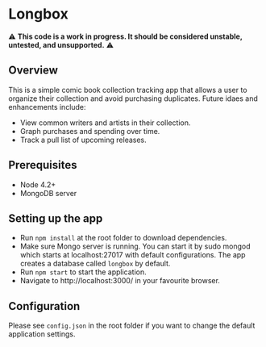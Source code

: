 # Longbox

:warning: **This code is a work in progress. It should be considered unstable, untested, and unsupported.** :warning:

## Overview

This is a simple comic book collection tracking app that allows a user to organize their collection and avoid purchasing duplicates. Future idaes and enhancements include:
  
   * View common writers and artists in their collection.
   * Graph purchases and spending over time.
   * Track a pull list of upcoming releases. 

## Prerequisites

   * Node 4.2+
   * MongoDB server
   
## Setting up the app

   * Run `npm install` at the root folder to download dependencies.
   * Make sure Mongo server is running. You can start it by sudo mongod which starts at localhost:27017 with default configurations. The app creates a database called `longbox` by default.
   * Run `npm start` to start the application.
   * Navigate to http://localhost:3000/ in your favourite browser.

## Configuration

   Please see `config.json` in the root folder if you want to change the default application settings.
